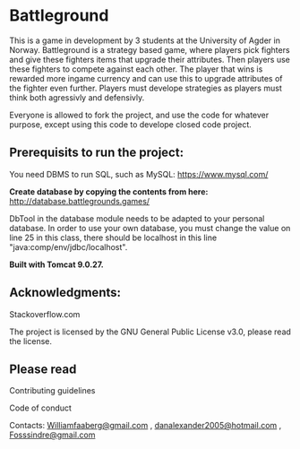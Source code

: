 Battleground
=============

This is a game in development by 3 students at the University of Agder in Norway. Battleground is a strategy based game, where players pick fighters and give these fighters items that upgrade their attributes. Then players use these fighters to compete against each other. The player that wins is rewarded more ingame currency and can use this to upgrade attributes of the fighter even further.
Players must develope strategies as players must think both agressivly and defensivly.

Everyone is allowed to fork the project, and use the code for whatever purpose, except using this code to develope closed code project.

Prerequisits to run the project:
--------------------------------
You need DBMS to run SQL, such as MySQL: https://www.mysql.com/

**Create database by copying the contents from here:**
http://database.battlegrounds.games/

DbTool in the database module needs to be adapted to your personal database.
In order to use your own database, you must change the value on line 25 in this class, there should be localhost in this line "java:comp/env/jdbc/localhost". 


**Built with Tomcat 9.0.27.**


Acknowledgments:
--------------------------------

Stackoverflow.com

The project is licensed by the GNU General Public License v3.0, please read the license.

Please read
--------------------------------

Contributing guidelines

Code of conduct

Contacts: Williamfaaberg@gmail.com , danalexander2005@hotmail.com , Fosssindre@gmail.com
